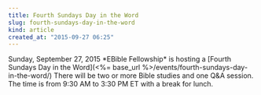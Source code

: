 ```yaml
---
title: Fourth Sundays Day in the Word
slug: fourth-sundays-day-in-the-word
kind: article
created_at: "2015-09-27 06:25"
---
```

<div itemscope itemtype="http://schema.org/Event" markdown="1">
<meta itemprop="name" content="<%= h :title %>">

<span itemprop="description">
Sunday, September 27, 2015 *EBible Fellowship* is hosting a 
[Fourth Sundays Day in the Word](<%= base_url %>/events/fourth-sundays-day-in-the-word/)
There will be two or more Bible studies and one Q&A session.  
The time is from 9:30 AM to 3:30 PM ET with a break for lunch.
</span>

<meta itemprop="startDate" content="2015-09-26T09:30-0400">
<meta itemprop="endDate" content="2015-09-26T15:30-0400">

</div>

